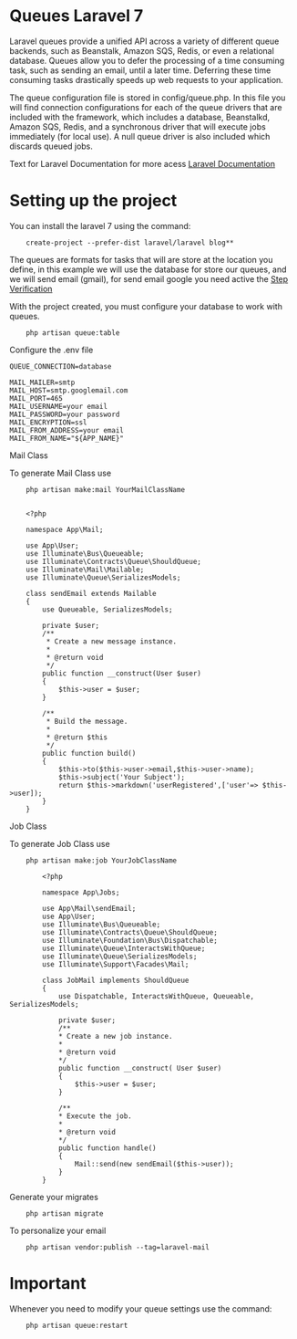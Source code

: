 # Queues Laravel 7
Laravel queues provide a unified API across a variety of different queue backends, such as Beanstalk, Amazon SQS, Redis, or even a relational database. Queues allow you to defer the processing of a time consuming task, such as sending an email, until a later time. Deferring these time consuming tasks drastically speeds up web requests to your application.

The queue configuration file is stored in config/queue.php. In this file you will find connection configurations for each of the queue drivers that are included with the framework, which includes a database, Beanstalkd, Amazon SQS, Redis, and a synchronous driver that will execute jobs immediately (for local use). A null queue driver is also included which discards queued jobs.

Text for Laravel Documentation for more acess [Laravel Documentation](<https://laravel.com/docs/>)

# Setting up the project

You can install the laravel 7 using the command:

```
    create-project --prefer-dist laravel/laravel blog**
```

The queues are formats for tasks that will are store at the location you define, in this example we will use the database for store our queues, and we will send email (gmail), for send email google you need active the [Step Verification](https://myaccount.google.com/signinoptions/two-step-verification/enroll-welcome)

With the project created, you must configure your database to work with queues.
```
    php artisan queue:table
```

Configure the .env file
```
QUEUE_CONNECTION=database

MAIL_MAILER=smtp
MAIL_HOST=smtp.googlemail.com
MAIL_PORT=465
MAIL_USERNAME=your email
MAIL_PASSWORD=your password
MAIL_ENCRYPTION=ssl
MAIL_FROM_ADDRESS=your email
MAIL_FROM_NAME="${APP_NAME}"
```

Mail Class

To generate Mail Class use

```
    php artisan make:mail YourMailClassName
```

```

    <?php

    namespace App\Mail;

    use App\User;
    use Illuminate\Bus\Queueable;
    use Illuminate\Contracts\Queue\ShouldQueue;
    use Illuminate\Mail\Mailable;
    use Illuminate\Queue\SerializesModels;

    class sendEmail extends Mailable
    {
        use Queueable, SerializesModels;

        private $user;
        /**
         * Create a new message instance.
         *
         * @return void
         */
        public function __construct(User $user)
        {
            $this->user = $user;
        }

        /**
         * Build the message.
         *
         * @return $this
         */
        public function build()
        {
            $this->to($this->user->email,$this->user->name);
            $this->subject('Your Subject');
            return $this->markdown('userRegistered',['user'=> $this->user]);
        }
    }
```

Job Class

To generate Job Class use

```
    php artisan make:job YourJobClassName
```

```
        <?php

        namespace App\Jobs;

        use App\Mail\sendEmail;
        use App\User;
        use Illuminate\Bus\Queueable;
        use Illuminate\Contracts\Queue\ShouldQueue;
        use Illuminate\Foundation\Bus\Dispatchable;
        use Illuminate\Queue\InteractsWithQueue;
        use Illuminate\Queue\SerializesModels;
        use Illuminate\Support\Facades\Mail;

        class JobMail implements ShouldQueue
        {
            use Dispatchable, InteractsWithQueue, Queueable, SerializesModels;

            private $user;
            /**
            * Create a new job instance.
            *
            * @return void
            */
            public function __construct( User $user)
            {
                $this->user = $user;
            }

            /**
            * Execute the job.
            *
            * @return void
            */
            public function handle()
            {
                Mail::send(new sendEmail($this->user));
            }
        }
```

Generate your migrates
```
    php artisan migrate
```

To personalize your email
```
    php artisan vendor:publish --tag=laravel-mail
```

# Important

Whenever you need to modify your queue settings use the command:

```
    php artisan queue:restart
```